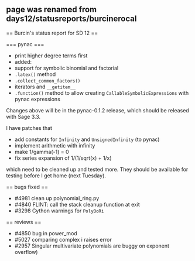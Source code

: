 ## page was renamed from days12/statusreports/burcinerocal
== Burcin's status report for SD 12 ==

=== pynac ===

 * print higher degree terms first
 * added:
  * support for symbolic binomial and factorial
  * `.latex()` method
  * `.collect_common_factors()`
  * iterators and `__getitem__`
  * `.function()` method to allow creating `CallableSymbolicExpressions` with pynac expressions

Changes above will be in the pynac-0.1.2 release, which should be released with Sage 3.3.

I have patches that

 * add constants for `Infinity` and `UnsignedInfinity` (to pynac)
 * implement arithmetic with infinity
 * make 1/gamma(-1) = 0 
 * fix series expansion of 1/(1/sqrt(x) + 1/x)

which need to be cleaned up and tested more. They should be available for testing before I get home (next Tuesday).

== bugs fixed ==

 * #4981 clean up polynomial_ring.py
 * #4840 FLINT: call the stack cleanup function at exit
 * #3298 Cython warnings for `PolyBoRi`

== reviews ==
 * #4850 bug in power_mod
 * #5027 comparing complex i raises error
 * #2957 Singular multivariate polynomials are buggy on exponent overflow)
